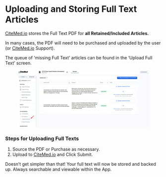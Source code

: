 # Uploading and Storing Full Text Articles

[CiteMed.io](http://citemed.io) stores the Full Text PDF for **all Retained/Included Articles.**

In many cases, the PDF will need to be purchased and uploaded by the user (or [CiteMed.io](http://citemed.io) Support).

The queue of ‘missing Full Text’ articles can be found in the ‘Upload Full Text’ screen.

<figure><img src="../.gitbook/assets/image (12).png" alt=""><figcaption></figcaption></figure>

### Steps for Uploading Full Texts

1. Source the PDF or Purchase as necessary.
2. Upload to [CiteMed.io](http://citemed.io) and Click Submit.

Doesn’t get simpler than that! Your full text will now be stored and backed up. Always searchable and viewable within the App.
